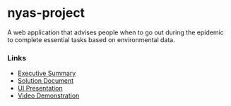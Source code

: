 # nyas-project
A web application that advises people when to go out during the epidemic to complete essential tasks based on environmental data.

### Links

- [Executive Summary][1]
- [Solution Document][2]
- [UI Presentation][3]
- [Video Demonstration][4]

[1]: https://docs.google.com/document/d/1gmimXMvlrZpEZxAm9_PcwAYo7TxcAyJ7csHsE1mqZHw/edit
[2]: https://docs.google.com/document/d/1lvlPISjiLvcuO3pS7dohuUZRqo68rXzV5UaMw_6_LQI/edit#heading=h.stubk33gjp6y
[3]: https://www.beautiful.ai/player/-M6g6syKFuwmpT_qVHe3/Optime
[4]: https://www.youtube.com/watch?v=vHaY1iK1X4o&feature=youtu.be
